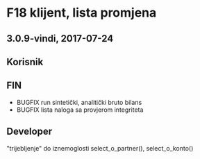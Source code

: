 # F18 klijent, lista promjena

## 3.0.9-vindi, 2017-07-24

## Korisnik

## FIN
- BUGFIX run sintetički, analitički bruto bilans
- BUGFIX lista naloga sa provjerom integriteta

## Developer

"trijebljenje" do iznemoglosti select_o_partner(), select_o_konto()
